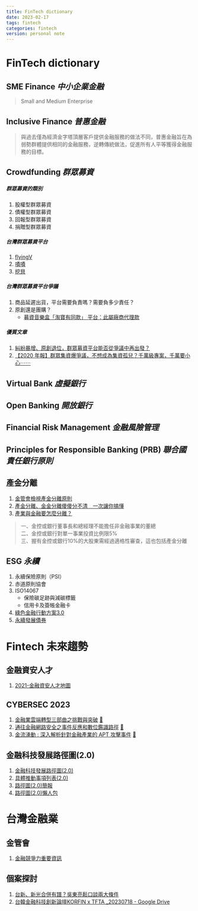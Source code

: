 ```yaml
---
title: FinTech dictionary
date: 2023-02-17
tags: fintech
categories: fintech
version: personal note
---
```

# FinTech dictionary

## SME Finance _中小企業金融_
> Small and Medium Enterprise

## Inclusive Finance _普惠金融_
> 與過去僅為經濟金字塔頂層客戶提供金融服務的做法不同，普惠金融旨在為弱勢群體提供相同的金融服務，逆轉傳統做法，促進所有人平等獲得金融服務的目標。

## Crowdfunding _群眾募資_
##### 群眾募資的類別
1. 股權型群眾募資
1. 債權型群眾募資
1. 回報型群眾募資
1. 捐贈型群眾募資

##### 台灣群眾募資平台
1. [flyingV](https://www.flyingv.cc/)
1. [嘖嘖](https://www.zeczec.com/)
1. [挖貝](https://wabay.tw/)

##### 台灣群眾募資平台爭議
1. 商品延遲出貨，平台需要負責嗎？需要負多少責任？
1. 原創還是團購？
   - [募資音樂盒「淘寶有同款」 平台：此屬廠商代理款]()

##### 優質文章
1. [糾紛暴增、原創退位，群眾募資平台能否從爭議中再出發？](https://www.twreporter.org/a/taiwan-crowdfunding-dispute)
1. [【2020 年報】群眾集資爆爭議，不想成為集資孤兒？千萬級專案，千萬要小心⋯⋯](https://crowdwatch.tw/post/23168/)

## Virtual Bank _虛擬銀行_

## Open Banking _開放銀行_

## Financial Risk Management _金融風險管理_

## Principles for Responsible Banking (PRB) _聯合國責任銀行原則_


## 產金分離
1. [金管會檢視產金分離原則](https://money.udn.com/money/story/5613/6842476)
1. [產金分離、金金分離傻傻分不清　一次讓你搞懂](https://www.phew.tw/article/cont/phewpoint/current/news/4033/201805244033)
1. [產業與金融要怎麼分離？](https://view.ctee.com.tw/monetary/25127.html)
> 一、金控或銀行董事長和總經理不能擔任非金融事業的董總  
> 二、金控或銀行對單一事業投資比例限5%  
> 三、握有金控或銀行10%的大股東需經過適格性審查，這也包括產金分離  

## ESG _永續_
1. 永續保險原則（PSI）
1. 赤道原則協會
1. ISO14067 
   - 保險碳足跡與減碳標籤
   - 信用卡及簽帳金融卡
1. [綠色金融行動方案3.0](https://www.fsc.gov.tw/ch/home.jsp?id=96&parentpath=0,2&mcustomize=news_view.jsp&dataserno=202209260001&dtable=News)
1. [永續發展債券](https://www.tpex.org.tw/web/bond/sustainability/institution.php?l=zh-tw)
# Fintech 未來趨勢

## 金融資安人才
1. [2021-金融資安人才地圖](https://www.fsc.gov.tw/websitedowndoc?file=chfsc/202107081856200.pdf&filedisplay=%E6%AA%94%E6%A1%887_%E9%87%91%E8%9E%8D%E8%B3%87%E5%AE%89%E4%BA%BA%E6%89%8D%E8%81%B7%E8%83%BD%E5%9C%B0%E5%9C%96(110%E5%B9%B47%E6%9C%88%E7%89%88).pdf)

## CYBERSEC 2023
1. [金融業雲端轉型三部曲之挑戰與突破](https://cyber.ithome.com.tw/2023/session-page/2027) [📄](https://s.itho.me/ccms_slides/2023/5/18/2a99f8a4-410e-439f-a5ae-00249104e3b1.pdf)
1. [通往金融網路安全之事件反應和數位鑑識路徑](https://cyber.ithome.com.tw/2023/session-page/1802) [📄](https://s.itho.me/ccms_slides/2023/5/18/9dfdf0ec-e634-4836-864e-bbf2a64aec8e.pdf)
1. [金流湧動 : 深入解析針對金融產業的 APT 攻擊事件](https://cyber.ithome.com.tw/2023/session-page/1899) [📄](https://s.itho.me/ccms_slides/2023/5/23/9a3fb20b-d24e-43b5-99da-80caa2d75c9f.pdf)

## 金融科技發展路徑圖(2.0)
1. [金融科技發展路徑圖(2.0)](https://www.fsc.gov.tw/uploaddowndoc?file=news/202308151434570.pdf&filedisplay=%E9%99%84%E4%BB%B61-%E9%87%91%E8%9E%8D%E7%A7%91%E6%8A%80%E7%99%BC%E5%B1%95%E8%B7%AF%E5%BE%91%E5%9C%96%282.0%29.pdf&flag=doc)
1. [具體推動事項列表(2.0)](https://www.fsc.gov.tw/uploaddowndoc?file=news/202308151434571.pdf&filedisplay=%E9%99%84%E4%BB%B62-2.0%E5%85%B7%E9%AB%94%E6%8E%A8%E5%8B%95%E4%BA%8B%E9%A0%85%E5%88%97%E8%A1%A8%282.0%29.pdf&flag=doc)
1. [路徑圖(2.0)簡報](https://www.fsc.gov.tw/uploaddowndoc?file=news/202308151434572.pdf&filedisplay=%E9%99%84%E4%BB%B63-%E8%B7%AF%E5%BE%91%E5%9C%96%282.0%29%E7%B0%A1%E5%A0%B1.pdf&flag=doc)
1. [路徑圖(2.0)懶人包](https://www.fsc.gov.tw/uploaddowndoc?file=news/202308151435090.pdf&filedisplay=%E9%99%84%E4%BB%B64-%E8%B7%AF%E5%BE%91%E5%9C%96%282.0%29%E6%87%B6%E4%BA%BA%E5%8C%85.pdf&flag=doc)

# 台灣金融業

## 金管會
1. [金融競爭力重要資訊](https://www.fsc.gov.tw/ch/home.jsp?id=146&websitelink=artwebsite.jsp&parentpath=0,8)

## 個案探討
1. [台新、新光合併有譜？吳東亮鬆口談兩大條件](https://www.gvm.com.tw/article/103619?utm_campaign=daily&utm_content=gv_post&utm_medium=social&utm_source=facebook&fbclid=IwAR2J-Jq1P4ma5YXXHbk0yZVEuY-AwjL27KRgdDjZGYLMLUkXbpXsyJ7jPQ4)
1. [台韓金融科技創新論壇KORFIN x TFTA _20230718 - Google Drive](https://drive.google.com/drive/folders/14-BEbgOuHe5edlPBmd_JWFB0gq9F17Gu?fbclid=IwAR0R2bxnhCT8nq8wTjY3VleFB7Zo6NIsQhUQDHx1eln5h2Ts5uWIWVZ85-w)